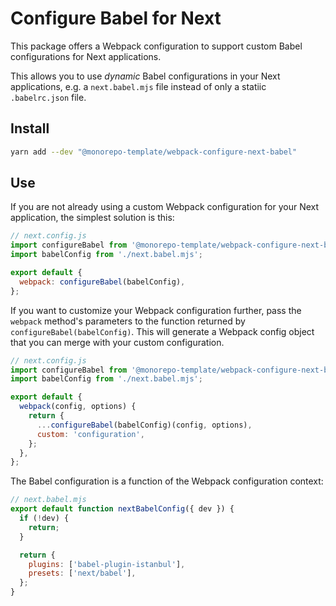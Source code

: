 # Configure Babel for Next

This package offers a Webpack configuration to support custom Babel
configurations for Next applications.

This allows you to use _dynamic_ Babel configurations in your Next applications,
e.g. a `next.babel.mjs` file instead of only a statiic `.babelrc.json` file.

## Install

```sh
yarn add --dev "@monorepo-template/webpack-configure-next-babel"
```

## Use

If you are not already using a custom Webpack configuration for your Next
application, the simplest solution is this:

```js
// next.config.js
import configureBabel from '@monorepo-template/webpack-configure-next-babel';
import babelConfig from './next.babel.mjs';

export default {
  webpack: configureBabel(babelConfig),
};
```

If you want to customize your Webpack configuration further, pass the `webpack`
method's parameters to the function returned by `configureBabel(babelConfig)`.
This will generate a Webpack config object that you can merge with your custom configuration.

```js
// next.config.js
import configureBabel from '@monorepo-template/webpack-configure-next-babel';
import babelConfig from './next.babel.mjs';

export default {
  webpack(config, options) {
    return {
      ...configureBabel(babelConfig)(config, options),
      custom: 'configuration',
    };
  },
};
```

The Babel configuration is a function of the Webpack configuration context:

```js
// next.babel.mjs
export default function nextBabelConfig({ dev }) {
  if (!dev) {
    return;
  }

  return {
    plugins: ['babel-plugin-istanbul'],
    presets: ['next/babel'],
  };
}
```
